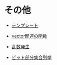 # その他

- [テンプレート](https://github.com/tokusakurai/Library/blob/main/Other/Template.hpp)

- [vector関連の関数](https://github.com/tokusakurai/Library/blob/main/Other/Vector_Function.hpp)

- [乱数発生](https://github.com/tokusakurai/Library/blob/main/Other/Random.hpp)

- [ビット部分集合列挙](https://github.com/tokusakurai/Library/blob/main/Other/Next_Combination.hpp)
